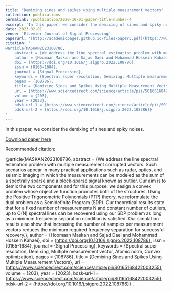 ```yaml
---
title: "Demixing sines and spikes using multiple measurement vectors"
collection: publications
permalink: /publication/2020-10-01-paper-title-number-4
excerpt: 'In this paper, we consider the demixing of sines and spiky noises.'
date: 2023-02-01
venue: 'Elsevier Journal of Signal Processing'
paperurl: '[http://academicpages.github.io/files/paper3.pdf](https://www.sciencedirect.com/science/article/pii/S0165168422003255)'
citation: '
@article{MASKAN2023108786,
	abstract = {We address the line spectral estimation problem with multiple measurement corrupted vectors. Such scenarios appear in many practical applications such as radar, optics, and seismic imaging in which the measurements can be modeled as the sum of a spectrally sparse and a block-sparse signal known as outlier. Our aim is to demix the two components and for this purpose, we design a convex problem whose objective function promotes both of the structures. Using the Positive Trigonometric Polynomials (PTP) theory, we reformulate the dual problem as a Semidefinite Program (SDP). Our theoretical results state that for a fixed number of measurements N and constant number of outliers, up to O(N) spectral lines can be recovered using our SDP problem as long as a minimum frequency separation condition is satisfied. Our simulation results also show that increasing the number of samples per measurement vectors reduces the minimum required frequency separation for successful recovery.},
	author = {Hoomaan Maskan and Sajad Daei and Mohammad Hossein Kahaei},
	doi = {https://doi.org/10.1016/j.sigpro.2022.108786},
	issn = {0165-1684},
	journal = {Signal Processing},
	keywords = {Spectral super resolution, Demixing, Multiple measurement vector, Atomic norm, Convex optimization},
	pages = {108786},
	title = {Demixing Sines and Spikes Using Multiple Measurement Vectors},
	url = {https://www.sciencedirect.com/science/article/pii/S0165168422003255},
	volume = {203},
	year = {2023},
	bdsk-url-1 = {https://www.sciencedirect.com/science/article/pii/S0165168422003255},
	bdsk-url-2 = {https://doi.org/10.1016/j.sigpro.2022.108786}}
'
---
```

In this paper, we consider the demixing of sines and spiky noises.

[Download paper here]([http://academicpages.github.io/files/paper3.pdf](https://www.sciencedirect.com/science/article/pii/S0165168422003255))

Recommended citation: 

@article{MASKAN2023108786,
	abstract = {We address the line spectral estimation problem with multiple measurement corrupted vectors. Such scenarios appear in many practical applications such as radar, optics, and seismic imaging in which the measurements can be modeled as the sum of a spectrally sparse and a block-sparse signal known as outlier. Our aim is to demix the two components and for this purpose, we design a convex problem whose objective function promotes both of the structures. Using the Positive Trigonometric Polynomials (PTP) theory, we reformulate the dual problem as a Semidefinite Program (SDP). Our theoretical results state that for a fixed number of measurements N and constant number of outliers, up to O(N) spectral lines can be recovered using our SDP problem as long as a minimum frequency separation condition is satisfied. Our simulation results also show that increasing the number of samples per measurement vectors reduces the minimum required frequency separation for successful recovery.},
	author = {Hoomaan Maskan and Sajad Daei and Mohammad Hossein Kahaei},
	doi = {https://doi.org/10.1016/j.sigpro.2022.108786},
	issn = {0165-1684},
	journal = {Signal Processing},
	keywords = {Spectral super resolution, Demixing, Multiple measurement vector, Atomic norm, Convex optimization},
	pages = {108786},
	title = {Demixing Sines and Spikes Using Multiple Measurement Vectors},
	url = {https://www.sciencedirect.com/science/article/pii/S0165168422003255},
	volume = {203},
	year = {2023},
	bdsk-url-1 = {https://www.sciencedirect.com/science/article/pii/S0165168422003255},
	bdsk-url-2 = {https://doi.org/10.1016/j.sigpro.2022.108786}}
.
